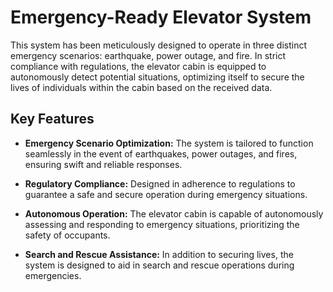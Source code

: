# Emergency-Ready Elevator System

This system has been meticulously designed to operate in three distinct emergency scenarios: earthquake, power outage, and fire. In strict compliance with regulations, the elevator cabin is equipped to autonomously detect potential situations, optimizing itself to secure the lives of individuals within the cabin based on the received data.

## Key Features

- **Emergency Scenario Optimization:** The system is tailored to function seamlessly in the event of earthquakes, power outages, and fires, ensuring swift and reliable responses.

- **Regulatory Compliance:** Designed in adherence to regulations to guarantee a safe and secure operation during emergency situations.

- **Autonomous Operation:** The elevator cabin is capable of autonomously assessing and responding to emergency situations, prioritizing the safety of occupants.

- **Search and Rescue Assistance:** In addition to securing lives, the system is designed to aid in search and rescue operations during emergencies.

